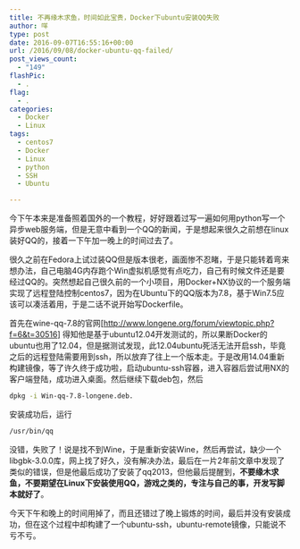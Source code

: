 ```yaml
---
title: 不再缘木求鱼，时间如此宝贵，Docker下ubuntu安装QQ失败
author: 咩
type: post
date: 2016-09-07T16:55:16+00:00
url: /2016/09/08/docker-ubuntu-qq-failed/
post_views_count:
  - "149"
flashPic:
  - .
flag:
  - .
categories:
  - Docker
  - Linux
tags:
  - centos7
  - Docker
  - Linux
  - python
  - SSH
  - Ubuntu

---
```

今下午本来是准备照着国外的一个教程，好好跟着过写一遍如何用python写一个异步web服务端，但是无意中看到一个QQ的新闻，于是想起来很久之前想在linux装好QQ的，接着一下午加一晚上的时间过去了。
  
很久之前在Fedora上试过装QQ但是版本很老，画面惨不忍睹，于是只能转着弯来想办法，自己电脑4G内存跑个Win虚拟机感觉有点吃力，自己有时候文件还是要经过QQ的。突然想起自己很久前的一个小项目，用Docker+NX协议的一个服务端实现了远程登陆控制centos7，因为在Ubuntu下的QQ版本为7.8，基于Win7.5应该可以凑活着用，于是二话不说开始写Dockerfile。
  
首先在wine-qq-7.8的官网[http://www.longene.org/forum/viewtopic.php?f=6&t=30516] 得知他是基于ubuntu12.04开发测试的，所以果断Docker的ubuntu也用了12.04，但是据测试发现，此12.04ubuntu死活无法开启ssh，毕竟之后的远程登陆需要用到ssh，所以放弃了往上一个版本走。于是改用14.04重新构建镜像，等了许久终于成功啦，启动ubuntu-ssh容器，进入容器后尝试用NX的客户端登陆，成功进入桌面。然后继续下载deb包，然后

```bash
dpkg -i Win-qq-7.8-longene.deb.
```

安装成功后，运行

```bash
/usr/bin/qq
```

没错，失败了！说是找不到Wine，于是重新安装Wine，然后再尝试，缺少一个libgbk-3.0.0库，网上找了好久，没有解决办法，最后在一片2年前文章中发现了类似的错误，但是他最后成功了安装了qq2013，但他最后提醒到，**不要缘木求鱼，不要期望在Linux下安装使用QQ，游戏之类的，专注与自己的事，开发写脚本就好了**。
  
今天下午和晚上的时间用掉了，而且还错过了晚上锻炼的时间，最后并没有安装成功，但在这个过程中却构建了一个ubuntu-ssh，ubuntu-remote镜像，只能说不亏不亏。